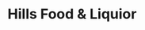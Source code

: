 ---
title: "Hills Food & Liquior"
url: /lake-in-the-hills/hills-food-und-liquior/
shop: Spirituosen
---